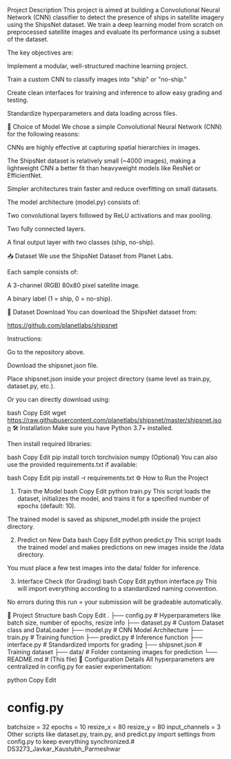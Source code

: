 Project Description
This project is aimed at building a Convolutional Neural Network (CNN) classifier to detect the presence of ships in satellite imagery using the ShipsNet dataset.
We train a deep learning model from scratch on preprocessed satellite images and evaluate its performance using a subset of the dataset.

The key objectives are:

Implement a modular, well-structured machine learning project.

Train a custom CNN to classify images into "ship" or "no-ship."

Create clean interfaces for training and inference to allow easy grading and testing.

Standardize hyperparameters and data loading across files.

🧠 Choice of Model
We chose a simple Convolutional Neural Network (CNN) for the following reasons:

CNNs are highly effective at capturing spatial hierarchies in images.

The ShipsNet dataset is relatively small (~4000 images), making a lightweight CNN a better fit than heavyweight models like ResNet or EfficientNet.

Simpler architectures train faster and reduce overfitting on small datasets.

The model architecture (model.py) consists of:

Two convolutional layers followed by ReLU activations and max pooling.

Two fully connected layers.

A final output layer with two classes (ship, no-ship).

📥 Dataset
We use the ShipsNet Dataset from Planet Labs.

Each sample consists of:

A 3-channel (RGB) 80x80 pixel satellite image.

A binary label (1 = ship, 0 = no-ship).

🔗 Dataset Download
You can download the ShipsNet dataset from:

https://github.com/planetlabs/shipsnet

Instructions:

Go to the repository above.

Download the shipsnet.json file.

Place shipsnet.json inside your project directory (same level as train.py, dataset.py, etc.).

Or you can directly download using:

bash
Copy
Edit
wget https://raw.githubusercontent.com/planetlabs/shipsnet/master/shipsnet.json
🛠 Installation
Make sure you have Python 3.7+ installed.

Then install required libraries:

bash
Copy
Edit
pip install torch torchvision numpy
(Optional) You can also use the provided requirements.txt if available:

bash
Copy
Edit
pip install -r requirements.txt
⚙️ How to Run the Project
1. Train the Model
bash
Copy
Edit
python train.py
This script loads the dataset, initializes the model, and trains it for a specified number of epochs (default: 10).

The trained model is saved as shipsnet_model.pth inside the project directory.

2. Predict on New Data
bash
Copy
Edit
python predict.py
This script loads the trained model and makes predictions on new images inside the /data directory.

You must place a few test images into the data/ folder for inference.

3. Interface Check (for Grading)
bash
Copy
Edit
python interface.py
This will import everything according to a standardized naming convention.

No errors during this run = your submission will be gradeable automatically.

📁 Project Structure
bash
Copy
Edit
.
├── config.py             # Hyperparameters like batch size, number of epochs, resize info
├── dataset.py            # Custom Dataset class and DataLoader
├── model.py              # CNN Model Architecture
├── train.py              # Training function
├── predict.py            # Inference function
├── interface.py          # Standardized imports for grading
├── shipsnet.json         # Training dataset
├── data/                 # Folder containing images for prediction
└── README.md             # (This file)
🔧 Configuration Details
All hyperparameters are centralized in config.py for easier experimentation:

python
Copy
Edit
# config.py
batchsize = 32
epochs = 10
resize_x = 80
resize_y = 80
input_channels = 3
Other scripts like dataset.py, train.py, and predict.py import settings from config.py to keep everything synchronized.# DS3273_Javkar_Kaustubh_Parmeshwar
